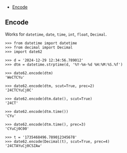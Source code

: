 <!-- docsub: begin -->
<!-- docsub: x toc tests/test_usage.py 'Usage.*' -->
* [Encode](#encode)
<!-- docsub: end -->


<!-- docsub: begin -->
<!-- docsub: x cases tests/test_usage.py 'Usage.*' -->
## Encode

Works for `datetime`, `date`, `time`, `int`, `float`, `Decimal`.

```pycon
>>> from datetime import datetime
>>> from decimal import Decimal
>>> import date62

>>> d = '2024-12-29 12:34:56.789012'
>>> dtm = datetime.strptime(d, '%Y-%m-%d %H:%M:%S.%f')

>>> date62.encode(dtm)
'WeCTCYu'

>>> date62.encode(dtm, scut=True, prec=2)
'24CTCYuCj0C'

>>> date62.encode(dtm.date(), scut=True)
'24CT'

>>> date62.encode(dtm.time())
'CYu'

>>> date62.encode(dtm.time(), prec=3)
'CYuCj0C00'

>>> t = '1735468496.789012345678'
>>> date62.encode(Decimal(t), scut=True, prec=4)
'24CTAYuCj0C5ZAw'
```

<!-- docsub: end -->
